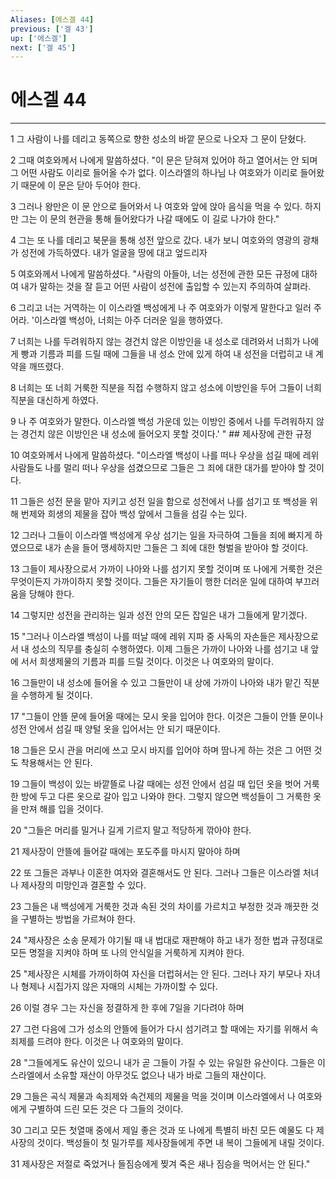 ```yaml
---
Aliases: [에스겔 44]
previous: ['겔 43']
up: ['에스겔']
next: ['겔 45']
---
```

# 에스겔 44

***


1 그 사람이 나를 데리고 동쪽으로 향한 성소의 바깥 문으로 나오자 그 문이 닫혔다. 

2 그때 여호와께서 나에게 말씀하셨다. "이 문은 닫혀져 있어야 하고 열어서는 안 되며 그 어떤 사람도 이리로 들어올 수가 없다. 이스라엘의 하나님 나 여호와가 이리로 들어왔기 때문에 이 문은 닫아 두어야 한다. 

3 그러나 왕만은 이 문 안으로 들어와서 나 여호와 앞에 앉아 음식을 먹을 수 있다. 하지만 그는 이 문의 현관을 통해 들어왔다가 나갈 때에도 이 길로 나가야 한다." 

4 그는 또 나를 데리고 북문을 통해 성전 앞으로 갔다. 내가 보니 여호와의 영광의 광채가 성전에 가득하였다. 내가 얼굴을 땅에 대고 엎드리자 

5 여호와께서 나에게 말씀하셨다. "사람의 아들아, 너는 성전에 관한 모든 규정에 대하여 내가 말하는 것을 잘 듣고 어떤 사람이 성전에 출입할 수 있는지 주의하여 살펴라. 

6 그리고 너는 거역하는 이 이스라엘 백성에게 나 주 여호와가 이렇게 말한다고 일러 주어라. '이스라엘 백성아, 너희는 아주 더러운 일을 행하였다. 

7 너희는 나를 두려워하지 않는 경건치 않은 이방인을 내 성소로 데려와서 너희가 나에게 빵과 기름과 피를 드릴 때에 그들을 내 성소 안에 있게 하여 내 성전을 더럽히고 내 계약을 깨뜨렸다. 

8 너희는 또 너희 거룩한 직분을 직접 수행하지 않고 성소에 이방인을 두어 그들이 너희 직분을 대신하게 하였다. 

9 나 주 여호와가 말한다. 이스라엘 백성 가운데 있는 이방인 중에서 나를 두려워하지 않는 경건치 않은 이방인은 내 성소에 들어오지 못할 것이다.' " ## 제사장에 관한 규정 

10 여호와께서 나에게 말씀하셨다. "이스라엘 백성이 나를 떠나 우상을 섬길 때에 레위 사람들도 나를 멀리 떠나 우상을 섬겼으므로 그들은 그 죄에 대한 대가를 받아야 할 것이다. 

11 그들은 성전 문을 맡아 지키고 성전 일을 함으로 성전에서 나를 섬기고 또 백성을 위해 번제와 희생의 제물을 잡아 백성 앞에서 그들을 섬길 수는 있다. 

12 그러나 그들이 이스라엘 백성에게 우상 섬기는 일을 자극하여 그들을 죄에 빠지게 하였으므로 내가 손을 들어 맹세하지만 그들은 그 죄에 대한 형벌을 받아야 할 것이다. 

13 그들이 제사장으로서 가까이 나아와 나를 섬기지 못할 것이며 또 나에게 거룩한 것은 무엇이든지 가까이하지 못할 것이다. 그들은 자기들이 행한 더러운 일에 대하여 부끄러움을 당해야 한다. 

14 그렇지만 성전을 관리하는 일과 성전 안의 모든 잡일은 내가 그들에게 맡기겠다. 

15 "그러나 이스라엘 백성이 나를 떠날 때에 레위 지파 중 사독의 자손들은 제사장으로서 내 성소의 직무를 충실히 수행하였다. 이제 그들은 가까이 나아와 나를 섬기고 내 앞에 서서 희생제물의 기름과 피를 드릴 것이다. 이것은 나 여호와의 말이다. 

16 그들만이 내 성소에 들어올 수 있고 그들만이 내 상에 가까이 나아와 내가 맡긴 직분을 수행하게 될 것이다. 

17 "그들이 안뜰 문에 들어올 때에는 모시 옷을 입어야 한다. 이것은 그들이 안뜰 문이나 성전 안에서 섬길 때 양털 옷을 입어서는 안 되기 때문이다. 

18 그들은 모시 관을 머리에 쓰고 모시 바지를 입어야 하며 땀나게 하는 것은 그 어떤 것도 착용해서는 안 된다. 

19 그들이 백성이 있는 바깥뜰로 나갈 때에는 성전 안에서 섬길 때 입던 옷을 벗어 거룩한 방에 두고 다른 옷으로 갈아 입고 나와야 한다. 그렇지 않으면 백성들이 그 거룩한 옷을 만져 해를 입을 것이다. 

20 "그들은 머리를 밀거나 길게 기르지 말고 적당하게 깎아야 한다. 

21 제사장이 안뜰에 들어갈 때에는 포도주를 마시지 말아야 하며 

22 또 그들은 과부나 이혼한 여자와 결혼해서도 안 된다. 그러나 그들은 이스라엘 처녀나 제사장의 미망인과 결혼할 수 있다. 

23 그들은 내 백성에게 거룩한 것과 속된 것의 차이를 가르치고 부정한 것과 깨끗한 것을 구별하는 방법을 가르쳐야 한다. 

24 "제사장은 소송 문제가 야기될 때 내 법대로 재판해야 하고 내가 정한 법과 규정대로 모든 명절을 지켜야 하며 또 나의 안식일을 거룩하게 지켜야 한다. 

25 "제사장은 시체를 가까이하여 자신을 더럽혀서는 안 된다. 그러나 자기 부모나 자녀나 형제나 시집가지 않은 자매의 시체는 가까이할 수 있다. 

26 이럴 경우 그는 자신을 정결하게 한 후에 7일을 기다려야 하며 

27 그런 다음에 그가 성소의 안뜰에 들어가 다시 섬기려고 할 때에는 자기를 위해서 속죄제를 드려야 한다. 이것은 나 여호와의 말이다. 

28 "그들에게도 유산이 있으니 내가 곧 그들이 가질 수 있는 유일한 유산이다. 그들은 이스라엘에서 소유할 재산이 아무것도 없으나 내가 바로 그들의 재산이다. 

29 그들은 곡식 제물과 속죄제와 속건제의 제물을 먹을 것이며 이스라엘에서 나 여호와에게 구별하여 드린 모든 것은 다 그들의 것이다. 

30 그리고 모든 첫열매 중에서 제일 좋은 것과 또 나에게 특별히 바친 모든 예물도 다 제사장의 것이다. 백성들이 첫 밀가루를 제사장들에게 주면 내 복이 그들에게 내릴 것이다. 

31 제사장은 저절로 죽었거나 들짐승에게 찢겨 죽은 새나 짐승을 먹어서는 안 된다."
